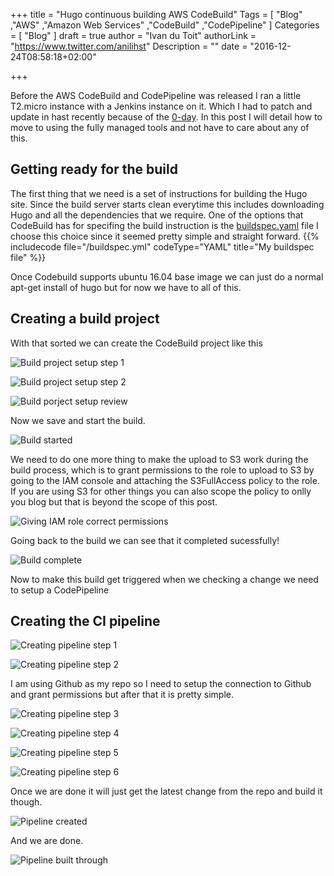 +++
title = "Hugo continuous building AWS CodeBuild"
Tags = [
    "Blog"
    ,"AWS"
    ,"Amazon Web Services"
    ,"CodeBuild"
    ,"CodePipeline"
]
Categories = [
  "Blog"
]
draft = true
author = "Ivan du Toit"
authorLink = "https://www.twitter.com/anilihst"
Description = ""
date = "2016-12-24T08:58:18+02:00"

+++

Before the AWS CodeBuild and CodePipeline was released I ran a little T2.micro instance with a Jenkins instance on it. Which I had to patch and update in hast recently because of the [0-day](https://jenkins.io/blog/2015/11/06/mitigating-unauthenticated-remote-code-execution-0-day-in-jenkins-cli/). In this post I will detail how to move to using the fully managed tools and not have to care about any of this.

Getting ready for the build
---------------------------

The first thing that we need is a set of instructions for building the Hugo site. Since the build server starts clean everytime this includes downloading Hugo and all the dependencies that we require. One of the options that CodeBuild has for specifing the build instruction is the [buildspec.yaml](http://docs.aws.amazon.com/codebuild/latest/userguide/build-spec-ref.html) file I choose this choice since it seemed pretty simple and straight forward.
{{% includecode file="/buildspec.yml" codeType="YAML" title="My buildspec file" %}}

Once Codebuild supports ubuntu 16.04 base image we can just do a normal apt-get install of hugo but for now we have to all of this.

Creating a build project
-----------------------

With that sorted we can create the CodeBuild project like this

![Build project setup step 1](/img/building-hugo/Creating-project-step-1.png)

![Build project setup step 2](/img/building-hugo/Creating-project-step-2.png)

![Build porject setup review](/img/building-hugo/Creating-project-review.png)

Now we save and start the build.

![Build started](/img/building-hugo/Building-inprogress.png)

We need to do one more thing to make the upload to S3 work during the build process, which is to grant permissions to the role to upload to S3 by going to the IAM console and attaching the S3FullAccess policy to the role. If you are using S3 for other things you can also scope the policy to onlly you blog but that is beyond the scope of this post.

![Giving IAM role correct permissions](/img/building-hugo/IAM-role-attached.png)

Going back to the build we can see that it completed sucessfully!

![Build complete](/img/building-hugo/Build-complete.png)

Now to make this build get triggered when we checking a change we need to setup a CodePipeline

Creating the CI pipeline
-----------------------

![Creating pipeline step 1](/img/building-hugo/Create-pipeline-step-1.png)

![Creating pipeline step 2](/img/building-hugo/Create-pipeline-step-2.png)

I am using Github as my repo so I need to setup the connection to Github and grant permissions but after that it is pretty simple.

![Creating pipeline step 3](/img/building-hugo/Create-pipeline-step-3.png)

![Creating pipeline step 4](/img/building-hugo/Create-pipeline-step-4.png)

![Creating pipeline step 5](/img/building-hugo/Create-pipeline-step-5.png)

![Creating pipeline step 6](/img/building-hugo/Create-pipeline-step-6.png)

Once we are done it will just get the latest change from the repo and build it though.

![Pipeline created](/img/building-hugo/pipeline-created.png)

And we are done.

![Pipeline built through](/img/building-hugo/Pipeline-complete.png)
